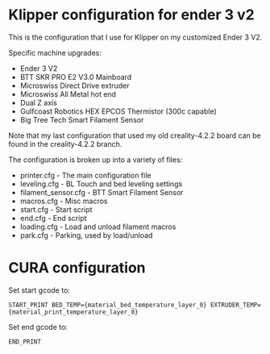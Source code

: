 # Klipper configuration for ender 3 v2

This is the configuration that I use for Klipper on my customized Ender 3 V2.

Specific machine upgrades:
* Ender 3 V2
* BTT SKR PRO E2 V3.0 Mainboard
* Microswiss Direct Drive extruder
* Microswiss All Metal hot end
* Dual Z axis
* Gulfcoast Robotics HEX EPCOS Thermistor (300c capable)
* Big Tree Tech Smart Filament Sensor

Note that my last configuration that used my old creality-4.2.2 board
can be found in the creality-4.2.2 branch.


The configuration is broken up into a variety of files:

* printer.cfg - The main configuration file
* leveling.cfg - BL Touch and bed leveling settings
* filament_sensor.cfg - BTT Smart Filament Sensor
* macros.cfg - Misc macros
* start.cfg - Start script
* end.cfg - End script
* loading.cfg - Load and unload filament macros
* park.cfg - Parking, used by load/unload


# CURA configuration
Set start gcode to:
```
START_PRINT BED_TEMP={material_bed_temperature_layer_0} EXTRUDER_TEMP={material_print_temperature_layer_0}
```

Set end gcode to:
```
END_PRINT
```
